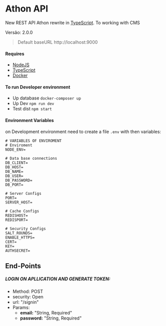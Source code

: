 # Athon API #

New REST API Athon rewrite in [TypeScript](https://www.typescriptlang.org/docs/home.html).
To working with CMS

Versão: 2.0.0

> Default baseURL http://localhost:9000

#### Requires ####

* [NodeJS](https://nodejs.org/en/docs/)
* [TypeScript](https://www.typescriptlang.org/docs/home.html)
* [Docker](https://www.docker.com/products/docker-hub)

#### To run Developer environment ####

* Up database ```docker-composer up```
* Up Dev ```npm run dev```
* Test dist ```npm start```

#### Environment Variables ####

on Development environment need to create a file `.env` with then variables:
```.dotenv
# VARIABLES OF ENVIROMENT
# Enviroment
NODE_ENV=

# Data base connections
DB_CLIENT=
DB_HOST=
DB_NAME=
DB_USER=
DB_PASSWORD=
DB_PORT=

# Server Configs
PORT=
SERVER_HOST=

# Cache Configs
REDISHOST=
REDISPORT=

# Security Configs
SALT_ROUNDS=
ENABLE_HTTPS=
CERT=
KEY=
AUTHSECRET=
```

## End-Points ##

##### LOGIN ON APLLICATION AND GENERATE TOKEN: ###
* Method: POST
* security: Open
* url: "/signin"
* Params:
	* **email:** "String, Required"
	* **password:** "String, Required"


